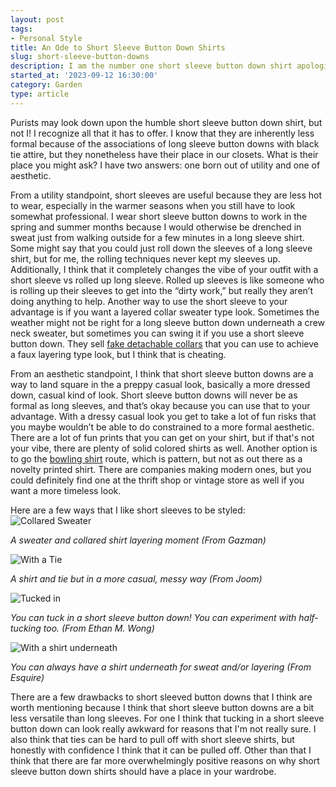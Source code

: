 ```yaml
---
layout: post
tags:
- Personal Style
title: An Ode to Short Sleeve Button Down Shirts
slug: short-sleeve-button-downs
description: I am the number one short sleeve button down shirt apologist.
started_at: '2023-09-12 16:30:00'
category: Garden
type: article
---
```


Purists may look down upon the humble short sleeve button down shirt, but not I! I recognize all that it has to offer. I know that they are inherently less formal because of the associations of long sleeve button downs with black tie attire, but they nonetheless have their place in our closets. What is their place you might ask? I have two answers: one born out of utility and one of aesthetic.

From a utility standpoint, short sleeves are useful because they are less hot to wear, especially in the warmer seasons when you still have to look somewhat professional. I wear short sleeve button downs to work in the spring and summer months because I would otherwise be drenched in sweat just from walking outside for a few minutes in a long sleeve shirt. Some might say that you could just roll down the sleeves of a long sleeve shirt, but for me, the rolling techniques never kept my sleeves up. Additionally, I think that it completely changes the vibe of your outfit with a short sleeve vs rolled up long sleeve. Rolled up sleeves is like someone who is rolling up their sleeves to get into the “dirty work,” but really they aren’t doing anything to help. Another way to use the short sleeve to your advantage is if you want a layered collar sweater type look. Sometimes the weather might not be right for a long sleeve button down underneath a crew neck sweater, but sometimes you can swing it if you use a short sleeve button down. They sell [fake detachable collars](https://www.amazon.com/Detachable-Collar/s?k=Detachable+Collar) that you can use to achieve a faux layering type look, but I think that is cheating.

From an aesthetic standpoint, I think that short sleeve button downs are a way to land square in the a preppy casual look, basically a more dressed down, casual kind of look. Short sleeve button downs will never be as formal as long sleeves, and that’s okay because you can use that to your advantage. With a dressy casual look you get to take a lot of fun risks that you maybe wouldn’t be able to do constrained to a more formal aesthetic. There are a lot of fun prints that you can get on your shirt, but if that's not your vibe, there are plenty of solid colored shirts as well. Another option is to go the [bowling shirt](https://www.amazon.com/bowling-shirt-mens/) route, which is pattern, but not as out there as a novelty printed shirt. There are companies making modern ones, but you could definitely find one at the thrift shop or vintage store as well if you want a more timeless look.

Here are a few ways that I like short sleeves to be styled:
![Collared Sweater](https://www.gazman.com.au/cdn/shop/articles/AW23_BlogUpdate_4WaysToWearAVNeck_FeatureImage_1600x.jpg)

_A sweater and collared shirt layering moment (From Gazman)_

![With a Tie](https://img.joomcdn.net/f663c58e8532dec1c6b8dea8a6fc5de8d81a4ce1_original.jpeg)

_A shirt and tie but in a more casual, messy way (From Joom)_

![Tucked in](https://c3.staticflickr.com/9/8008/29070015466_91db3aefde_o.jpg)

_You can tuck in a short sleeve button down! You can experiment with half-tucking too. (From Ethan M. Wong)_

![With a shirt underneath](https://hips.hearstapps.com/hmg-prod/images/layered-shirts-1529521160.jpg)

_You can always have a shirt underneath for sweat and/or layering (From Esquire)_

There are a few drawbacks to short sleeved button downs that I think are worth mentioning because I think that short sleeve button downs are a bit less versatile than long sleeves. For one I think that tucking in a short sleeve button down can look really awkward for reasons that I'm not really sure. I also think that ties can be hard to pull off with short sleeve shirts, but honestly with confidence I think that it can be pulled off. Other than that I think that there are far more overwhelmingly positive reasons on why short sleeve button down shirts should have a place in your wardrobe.